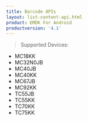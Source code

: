 ```yaml
---
title: Barcode APIs
layout: list-content-api.html
product: EMDK For Android
productversion: '4.1'
---
```

>Supported Devices:
* MC18KK
* MC32N0JB
* MC40JB
* MC40KK
* MC67JB
* MC92KK
* TC55JB
* TC55KK
* TC70KK
* TC75KK










